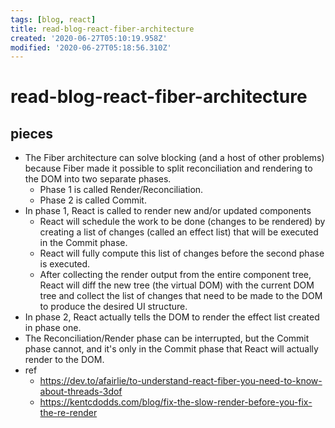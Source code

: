 ```yaml
---
tags: [blog, react]
title: read-blog-react-fiber-architecture
created: '2020-06-27T05:10:19.958Z'
modified: '2020-06-27T05:18:56.310Z'
---
```


# read-blog-react-fiber-architecture

## pieces
- The Fiber architecture can solve blocking (and a host of other problems) because Fiber made it possible to split reconciliation and rendering to the DOM into two separate phases.
  - Phase 1 is called Render/Reconciliation.
  - Phase 2 is called Commit.
- In phase 1, React is called to render new and/or updated components
  - React will schedule the work to be done (changes to be rendered) by creating a list of changes (called an effect list) that will be executed in the Commit phase. 
  - React will fully compute this list of changes before the second phase is executed.
  - After collecting the render output from the entire component tree, React will diff the new tree (the virtual DOM) with the current DOM tree and collect the list of changes that need to be made to the DOM to produce the desired UI structure. 
- In phase 2, React actually tells the DOM to render the effect list created in phase one.
- The Reconciliation/Render phase can be interrupted, but the Commit phase cannot, and it's only in the Commit phase that React will actually render to the DOM.
- ref
  - https://dev.to/afairlie/to-understand-react-fiber-you-need-to-know-about-threads-3dof
  - https://kentcdodds.com/blog/fix-the-slow-render-before-you-fix-the-re-render
